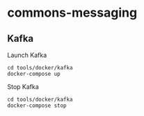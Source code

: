 # commons-messaging


## Kafka 


Launch Kafka

```
cd tools/docker/kafka
docker-compose up
```

Stop Kafka

```
cd tools/docker/kafka
docker-compose stop
```



